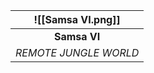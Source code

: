 
| ![[Samsa VI.png]] |
| :----------------------------------: |
|             **Samsa VI**             |
|        *REMOTE JUNGLE WORLD*         |
